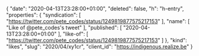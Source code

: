 {
  "date": "2020-04-13T23:28:00+01:00",
  "deleted": false,
  "h": "h-entry",
  "properties": {
    "syndication": [
      "https://twitter.com/pete_codes/status/1249819877575217153"
    ],
    "name": [
      "Like of @pete_codes's tweet"
    ],
    "published": [
      "2020-04-13T23:28:00+01:00"
    ],
    "like-of": [
      "https://twitter.com/pete_codes/status/1249819877575217153"
    ]
  },
  "kind": "likes",
  "slug": "2020/04/xy1cr",
  "client_id": "https://indigenous.realize.be"
}
